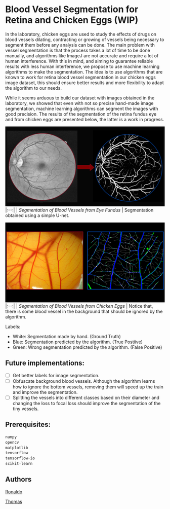 # Blood Vessel Segmentation for Retina and Chicken Eggs (WIP)

<!-- Cancer cells grow randomly creating more blood vessels to take more nutrients from the body and grow. Some drugs has a interesting behavior of constricting blood vessels and prevent blood from circulate, this drugs can be used to prevent cancer cells to receive nutrients. In the lab, we study this drugs analysing its effects on blood vessels in chicken eggs, where it is necessary to segment all the blood vessel from a image before any analysis can be done. The main problem with vessel segmentation is that the process takes a lot of time to be made manually, and algorithms automatization such as the ImageJ, are not accurate and require a lot of human interference. This project aim to guarante reliable results with less to none human interference in blood vessel segmentation. The ideia is to use algorithms that are already known to work for retina blood vessel segmentation in our chicken eggs image dataset, this will ensure more accurate segmentation than obtained with ImageJ, while given more flexibility to adapt the algorithm to our needs. 
  
Although it seems arduous to build our dataset from scrach, manly because of the need to label all vessels manually, we showed that accurate results are obatined even using only a few images. The results of the segmentation of the retina fundus eye and from chicken eggs are presented below, the latter is a work in progress. -->

In the laboratory, chicken eggs are used to study the effects of drugs on blood vessels dilating, contracting or growing of vessels being necessary to segment them before any analysis can be done. The main problem with vessel segmentation is that the process takes a lot of time to be done manually, and algorithms like ImageJ are not accurate and require a lot of human interference. With this in mind, and aiming to guarantee reliable results with less human interference, we propose to use machine learning algorithms to make the segmentation. The idea is to use algorithms that are known to work for retina blood vessel segmentation in our chicken eggs image dataset, this should ensure better results and more flexibility to adapt the algorithm to our needs.

While it seems arduous to build our dataset with images obtained in the laboratory, we showed that even with not so precise hand-made image segmentation, machine learning algorithms can segment the images with good precision. The results of the segmentation of the retina fundus eye and from chicken eggs are presented below, the latter is a work in progress.


![Retina Blood Vessel Segmentation](images/vessel.png)
|:--:| 
| *Segmentation of Blood Vessels from Eye Fundus* |
Segmentation obtained using a simple U-net.

![Chicken Egg Blood Vessel Segmentation (WIP)](images/vessel-egg.png)
|:--:| 
| *Segmentation of Blood Vessels from Chicken Eggs* |
Notice that, there is some blood vessel in the background that should be ignored by the algorithm.

Labels:
- White: Segmentation made by hand. (Ground Truth)
- Blue: Segmentation predicted by the algorithm. (True Postiive)
- Green: Wrong segmentation predicted by the algorithm. (False Positive)

## Future implementations:

- [ ] Get better labels for image segmentation.
- [ ] Obfuscate background blood vessels. Although the algorithm learns how to ignore the bottom vessels, removing them will speed up the train and improve the segmentation.
- [ ] Splitting the vessels into different classes based on their diameter and changing the loss to focal loss should improve the segmentation of the tiny vessels.

## Prerequisites:

```python
numpy
opencv
matplotlib
tensorflow
tensorflow-io
scikit-learn
```

## Authors
[Ronaldo](https://www.linkedin.com/in/ronaldo-givisiez/)

[Thomas](http://linkedin.com/in/thomas-toshio-inoue-5240241b5)

